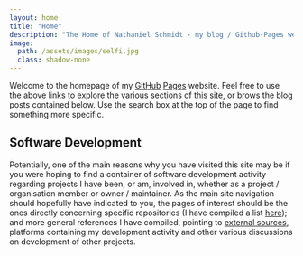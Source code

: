 ```yaml
---
layout: home
title: "Home"
description: "The Home of Nathaniel Schmidt - my blog / Github-Pages website"
image:
  path: /assets/images/selfi.jpg
  class: shadow-none
---
```


Welcome to the homepage of my [GitHub](http://github.com) [Pages](http://github.io) website.  Feel free to use the above links to explore the various sections of this site, or brows the blog posts contained below.  Use the search box at the top of the page to find something more specific.

## Software Development
Potentially, one of the main reasons why you have visited this site may be if you were hoping to find a container of software development activity regarding projects I have been, or am, involved in, whether as a project / organisation member or owner / maintainer.  As the main site navigation should hopefully have indicated to you, the pages of interest should be the ones directly concerning specific repositories (I have compiled a list [here](/repos/)); and more general references I have compiled, pointing to [external sources](/dev/), platforms containing my development activity and other various discussions on development of other projects.